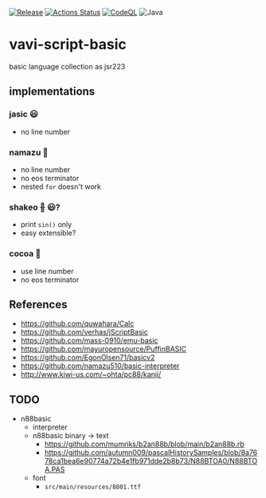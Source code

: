 [![Release](https://jitpack.io/v/umjammer/vavi-script-basic.svg)](https://jitpack.io/#umjammer/vavi-script-basic)
[![Actions Status](https://github.com/umjammer/vavi-script-basic/workflows/Java%20CI/badge.svg)](https://github.com/umjammer/vavi-script-basic/actions)
[![CodeQL](https://github.com/umjammer/vavi-script-basic/actions/workflows/codeql-analysis.yml/badge.svg)](https://github.com/umjammer/vavi-script-basic/actions/workflows/codeql-analysis.yml)
![Java](https://img.shields.io/badge/Java-8-b07219)

# vavi-script-basic

basic language collection as jsr223

## implementations

### jasic 😃

 * no line number

### namazu 💩

 * no line number
 * no eos terminator
 * nested `for` doesn't work

### shakeo ~~💩~~ 😃?

 * print `sin()` only
 * easy extensible?

### cocoa 👑

 * use line number
 * no eos terminator

## References

 * https://github.com/quwahara/Calc
 * https://github.com/verhas/jScriptBasic
 * https://github.com/mass-0910/emu-basic
 * https://github.com/mayuropensource/PuffinBASIC
 * https://github.com/EgonOlsen71/basicv2
 * https://github.com/namazu510/basic-interpreter
 * http://www.kiwi-us.com/~ohta/pc88/kanji/

## TODO

 * n88basic
   * interpreter 
   * n88basic binary -> text
     * https://github.com/mumriks/b2an88b/blob/main/b2an88b.rb
     * https://github.com/autumn009/pascalHistorySamples/blob/8a7678ca1bea6e90774a72b4e1fb971dde2b8b73/N88BTOA0/N88BTOA.PAS
   * font
     * `src/main/resources/8801.ttf`